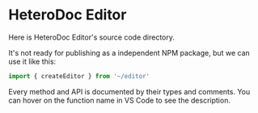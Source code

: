 # HeteroDoc Editor

Here is HeteroDoc Editor's source code directory. 

It's not ready for publishing as a independent NPM package, but we can use it like this:

```ts
import { createEditor } from '~/editor'
```

Every method and API is documented by their types and comments. 
You can hover on the function name in VS Code to see the description.
